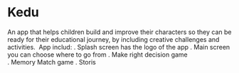 # Kedu
An app that helps children build and improve their characters so they can be ready for their educational journey, by including creative challenges and activities. 
App includ:
. Splash screen has the logo of the app 
. Main screen you can choose where to go from
. Make right decision game  
. Memory Match game 
. Storis
